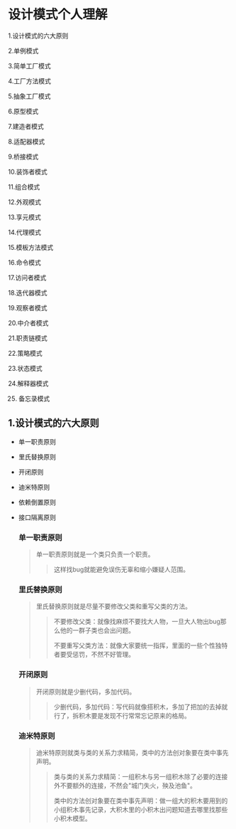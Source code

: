 # 设计模式个人理解

1.设计模式的六大原则

2.单例模式

3.简单工厂模式

4.工厂方法模式

5.抽象工厂模式

6.原型模式

7.建造者模式

8.适配器模式

9.桥接模式

10.装饰者模式

11.组合模式

12.外观模式

13.享元模式

14.代理模式

15.模板方法模式

16.命令模式

17.访问者模式

18.迭代器模式

19.观察者模式

20.中介者模式

21.职责链模式

22.策略模式

23.状态模式

24.解释器模式

25. 备忘录模式

## 1.设计模式的六大原则

- 单一职责原则

- 里氏替换原则

- 开闭原则

- 迪米特原则

- 依赖倒置原则

- 接口隔离原则

  ### 单一职责原则

  > 单一职责原则就是一个类只负责一个职责。
  >
  > > 这样找bug就能避免误伤无辜和缩小嫌疑人范围。

  ### 里氏替换原则

  > 里氏替换原则就是尽量不要修改父类和重写父类的方法。
  >
  > > 不要修改父类：就像找麻烦不要找大人物，一旦大人物出bug那么他的一群子类也会出问题。
  > >
  > > 不要重写父类方法：就像大家要统一指挥，里面的一些个性独特者要受惩罚，不然不好管理。

  ### 开闭原则

  > 开闭原则就是少删代码，多加代码。
  >
  > > 少删代码，多加代码：写代码就像搭积木，多加了把加的去掉就行了，拆积木要是发现不行常常忘记原来的格局。

  ### 迪米特原则

  > 迪米特原则就类与类的关系力求精简，类中的方法创对象要在类中事先声明。
  >
  > > 类与类的关系力求精简：一组积木与另一组积木除了必要的连接外不要额外的连接，不然会"城门失火，殃及池鱼"。
  > >
  > > 类中的方法创对象要在类中事先声明：做一组大的积木要用到的小组积木事先记录，大积木里的小积木出问题知道去哪里找那些小积木模型。

